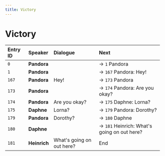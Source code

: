 ```yaml
---
title: Victory
---
```


# Victory


| Entry ID | Speaker | Dialogue | Next |
| :------- | :------ | :------- | :------------ |
| `0` | **Pandora** |  | → `1` Pandora |
| `1` | **Pandora** |  | → `167` Pandora: Hey\! |
| `167` | **Pandora** | Hey\! | → `173` Pandora |
| `173` | **Pandora** |  | → `174` Pandora: Are you okay? |
| `174` | **Pandora** | Are you okay? | → `175` Daphne: Lorna? |
| `175` | **Daphne** | Lorna? | → `179` Pandora: Dorothy? |
| `179` | **Pandora** | Dorothy? | → `180` Daphne |
| `180` | **Daphne** |  | → `181` Heinrich: What's going on out here? |
| `181` | **Heinrich** | What's going on out here? | End |
